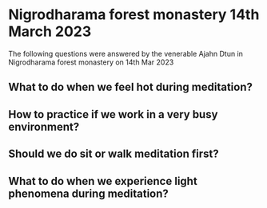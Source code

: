 <AjahnDtun />

# Nigrodharama forest monastery 14th March 2023

The following questions were answered by the venerable Ajahn Dtun in Nigrodharama forest monastery on 14th Mar 2023

## What to do when we feel hot during meditation?

<Youtube src="https://youtu.be/KMEWctDFAV4" />

## How to practice if we work in a very busy environment?

<Youtube src="https://youtu.be/IDEF0aUaOtY" />

## Should we do sit or walk meditation first?

<Youtube src="https://youtu.be/l2RO91z-LM0" />

## What to do when we experience light phenomena during meditation?

<Youtube src="https://youtu.be/v_7My9YgEug" />
